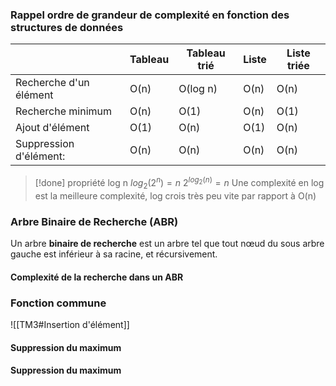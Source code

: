 ### Rappel ordre de grandeur de complexité en fonction des structures de données

|                        | Tableau | Tableau trié | Liste | Liste triée |
| ---------------------- | ------- | ------------ | ----- | ----------- |
| Recherche d'un élément | O(n)    | O(log n)     | O(n)  | O(n)        |
| Recherche minimum      | O(n)    | O(1)         | O(n)  | O(1)        |
| Ajout d'élément        | O(1)    | O(n)         | O(1)  | O(n)        |
| Suppression d'élément: | O(n)    | O(n)         | O(n)  | O(n)        |

> [!done] propriété log n
> $log_2(2^n) = n$
> $2^{log_2(n)} = n$
> Une complexité en log est la meilleure complexité, log crois très peu vite par rapport à O(n)


### Arbre Binaire de Recherche (ABR)
Un arbre **binaire de recherche** est un arbre tel que tout nœud du sous arbre gauche est inférieur à sa racine, et récursivement.


#### Complexité de la recherche dans un ABR

### Fonction commune
![[TM3#Insertion d'élément]]

#### Suppression du maximum

#### Suppression du maximum